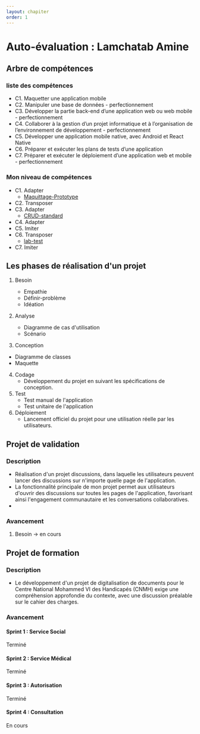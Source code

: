 ```yaml
---
layout: chapiter
order: 1
---
```


# Auto-évaluation : Lamchatab Amine

## Arbre de compétences
### liste des compétences

- C1. Maquetter une application mobile
- C2. Manipuler une base de données - perfectionnement	
- C3. Développer la partie back-end d’une application web ou web mobile - perfectionnement
- C4. Collaborer à la gestion d’un projet informatique et à l’organisation de l’environnement de développement - perfectionnement	
- C5. Développer une application mobile native, avec Android et React Native	
- C6. Préparer et exécuter les plans de tests d’une application
- C7. Préparer et exécuter le déploiement d’une application web et mobile - perfectionnement	

### Mon niveau de compétences

- C1. Adapter
  - [Maquittage-Prototype](https://github.com/LamchatabAmine/CNMH/tree/master/Branche%20technique/Maquittage-Prototype)
- C2. Transposer
- C3. Adapter
  - [CRUD-standard](https://github.com/LamchatabAmine/CNMH/tree/master/Branche%20technique/Labs/Lab-crud-standard)
- C4. Adapter
- C5. Imiter
- C6. Transposer
  - [lab-test](https://github.com/LamchatabAmine/CNMH/tree/master/Branche%20technique/Labs/Lab-test)
- C7. Imiter

## Les phases de réalisation d'un projet 

1. Besoin
   - Empathie
   - Définir-problème
   - Idéation

2. Analyse
   - Diagramme de cas d'utilisation
   - Scénario

3. Conception
  - Diagramme de classes 
  - Maquette
4. Codage
   - Développement du projet en suivant les spécifications de conception.
5. Test
   - Test manual de l'application
   - Test unitaire de l'application
6. Déploiement 
   - Lancement officiel du projet pour une utilisation réelle par les utilisateurs.
  
## Projet de validation
### Description

- Réalisation d'un projet discussions, dans laquelle les utilisateurs peuvent lancer des discussions sur n'importe quelle page de l'application.
- La fonctionnalité principale de mon projet permet aux utilisateurs d'ouvrir des discussions sur toutes les pages de l'application, favorisant ainsi l'engagement communautaire et les conversations collaboratives.
- 
### Avancement

1. Besoin -> en cours

## Projet de formation

### Description

- Le développement d'un projet de digitalisation de documents pour le Centre National Mohammed VI des Handicapés (CNMH) exige une compréhension approfondie du contexte, avec une discussion préalable sur le cahier des charges. 


### Avancement

#### Sprint 1 : Service Social
Terminé
#### Sprint 2 : Service Médical
Terminé
#### Sprint 3 : Autorisation
Terminé
#### Sprint 4 : Consultation
En cours